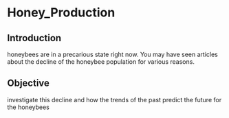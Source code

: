 # Honey_Production

## Introduction

honeybees are in a precarious state right now. You may have seen articles about the decline of the honeybee population for various reasons.

## Objective

investigate this decline and how the trends of the past predict the future for the honeybees

